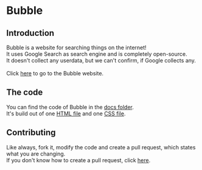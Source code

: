 # Bubble

## Introduction
Bubble is a website for searching things on the internet! \
It uses Google Search as search engine and is completely open-source. \
It doesn't collect any userdata, but we can't confirm, if Google collects any. \
\
Click [here](https://blueamethyst.me/bubble) to go to the Bubble website.

## The code

You can find the code of Bubble in the [docs folder](https://github.com/BLUEAMETHYST-Studios/bubble/tree/main/docs). \
It's build out of one [HTML file](https://github.com/BLUEAMETHYST-Studios/bubble/tree/main/docs/index.html) and one [CSS file](https://github.com/BLUEAMETHYST-Studios/bubble/tree/main/docs/style.css).

## Contributing

Like always, fork it, modify the code and create a pull request, which states what you are changing. \
If you don't know how to create a pull request, click [here](https://docs.github.com/de/pull-requests/collaborating-with-pull-requests/proposing-changes-to-your-work-with-pull-requests/creating-a-pull-request).
